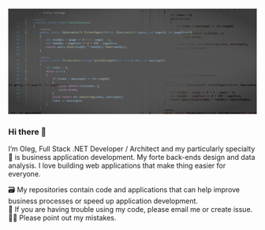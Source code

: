 <p align="center">
  <img src="./.github/codes.png" />
</p>

### Hi there 👋

<!--
**olegbruev/olegbruev** is a ✨ _special_ ✨ repository because its `README.md` (this file) appears on your GitHub profile.

Here are some ideas to get you started:

- 🔭 I’m currently working on ...
- 🌱 I’m currently learning ...
- 👯 I’m looking to collaborate on ...
- 🤔 I’m looking for help with ...
- 💬 Ask me about ...
- 📫 How to reach me: ...
- 😄 Pronouns: ...
- ⚡ Fun fact: ...
-->

I’m Oleg, Full Stack .NET Developer / Architect and my particularly specialty 💼 is business application development. My forte back-ends design and data analysis. I love building web applications that make thing easier for everyone.

🗃️ My repositories contain code and applications that can help improve business processes or speed up application development. 
<br />
💬 If you are having trouble using my code, please email me or create issue.
<br />
🙏🏻 Please point out my mistakes.
